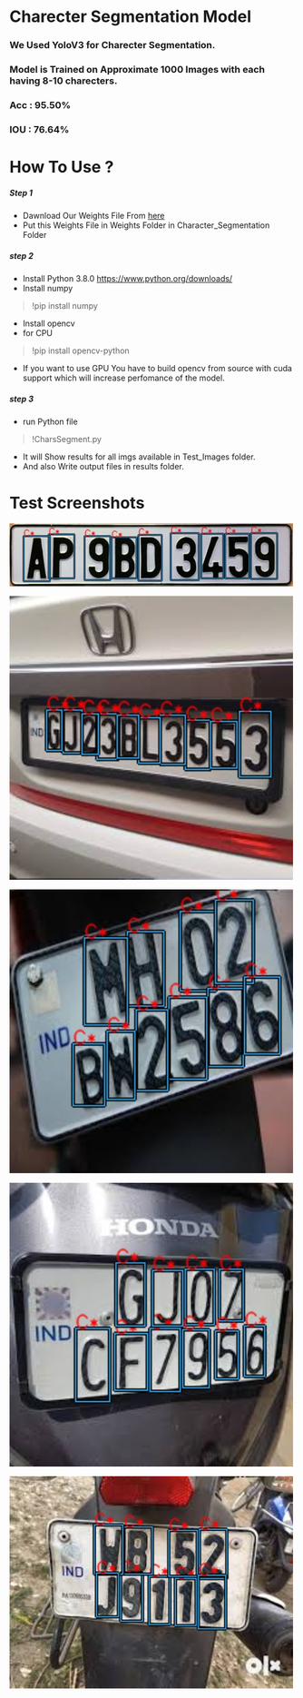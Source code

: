 # Charecter Segmentation Model
### We Used YoloV3 for Charecter Segmentation.
### Model is Trained on Approximate 1000 Images with each having 8-10 charecters.
### Acc : 95.50%
### IOU : 76.64%

# How To Use ?
##### Step 1 
* Dawnload Our Weights File From [here](https://drive.google.com/file/d/1l3Nr6pL-xk0jxI-HtO2-tgKL5aJLcsLa/view?usp=sharing)
* Put this Weights File in Weights Folder in Character_Segmentation Folder

##### step 2
* Install Python 3.8.0
https://www.python.org/downloads/
* Install numpy
> !pip install numpy
* Install opencv
* for CPU
> !pip install opencv-python

* If you want to use GPU You have to build opencv from source with cuda support which will increase perfomance of the model.

##### step 3
* run Python file 
> !CharsSegment.py

* It will Show results for all imgs available in Test_Images folder.
* And also Write output files in results folder.

# Test Screenshots
![Screen Shot 1](https://github.com/manan-d8/CB31_CyberKnights/blob/master/Character_Segmentation/Results/CharSeg9.jpg)

![Screen Shot 1](https://github.com/manan-d8/CB31_CyberKnights/blob/master/Character_Segmentation/Results/CharSeg6.jpg)

![Screen Shot 1](https://github.com/manan-d8/CB31_CyberKnights/blob/master/Character_Segmentation/Results/CharSeg1.jpg)

![Screen Shot 1](https://github.com/manan-d8/CB31_CyberKnights/blob/master/Character_Segmentation/Results/CharSeg2.jpg)

![Screen Shot 1](https://github.com/manan-d8/CB31_CyberKnights/blob/master/Character_Segmentation/Results/CharSeg5.jpg)

